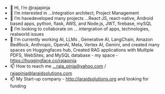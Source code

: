 - 👋 Hi, I’m @rajapinja
- 👀 I’m interested in ...Integration architect, Project Management
- 🌱 I’m havedeveloped many projects ...React JS, react-native, Android based apps, python, flask,  AWS,  and Node.js, JWT, firebase, mySQL
- 💞️ I’m looking to collaborate on ... intergration of apps, technologies, realworld issues
- 💞️ I'm currently working AI, LLMs , Generative AI, LangChain, Amazon BedRock, Anthropic, OpenAI, Meta, Vertex AI, Gemini, and created many spaces on Huggingfaces hub, Created RAG applications with Multiple PDFS, WebSites, and MySQL database - my space -https://huggingface.co/rajapinja
- 📫 How to reach me ...raja_pinja@yahoo.com / rajapinja@laraidsolutions.com
- 📫 My Start-up company - http://laraidsolutions.org and looking for funding

<!---
rajapinja/rajapinja is a ✨ special ✨ repository because its `README.md` (this file) appears on your GitHub profile.
You can click the Preview link to take a look at your changes.
--->
